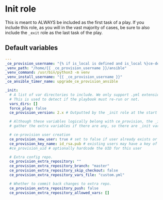 # Init role

This is meant to ALWAYS be included as the first task of a play. If you include this role, as you will in the vast majority of cases, be sure to also include the `_exit` role as the last task of the play.

<!--TOC-->
<!--ENDTOC-->

<!--ROLEVARS-->
## Default variables
```yaml
---
_ce_provision_username: "{% if is_local is defined and is_local %}ce-dev{% else %}controller{% endif %}"
_venv_path: "/home/{{ _ce_provision_username }}/ansible"
_venv_command: /usr/bin/python3 -m venv
_venv_install_username: "{{ _ce_provision_username }}"
_ce_ansible_timer_name: upgrade_ce_provision_ansible

_init:
  # A list of var directories to include. We only support .yml extensions.
  # This is used to detect if the playbook must re-run or not.
  vars_dirs: []
  force_play: false
  ce_provision_version: 2.x # Outputted by the _init role at the start of plays.

  # Although these variables logically belong with ce_provision, the _init role needs to
  # gather the extra variables if there are any, so there are _init variables.

  # ce-provision user creation
  ce_provision_new_user: true # set to false if user already exists or is ephemeral, e.g. an LDAP user
  ce_provision_key_name: id_rsa.pub # existing users may have a key of a different name
  #ce_provision_uid # optionally hardcode the UID for this user

  # Extra config repo.
  ce_provision_extra_repository: ""
  ce_provision_extra_repository_branch: "master"
  ce_provision_extra_repository_skip_checkout: false
  ce_provision_extra_repository_vars_file: "custom.yml"

  # Whether to commit back changes to extra repo.
  ce_provision_extra_repository_push: false
  ce_provision_extra_repository_allowed_vars: []

```

<!--ENDROLEVARS-->
